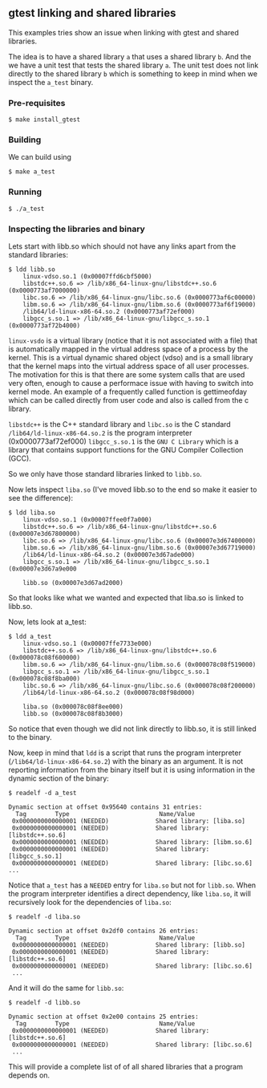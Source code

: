 ## gtest linking and shared libraries
This examples tries show an issue when linking with gtest and shared libraries.

The idea is to have a shared library `a` that uses a shared library `b`. And
the we have a unit test that tests the shared library `a`. The unit test does
not link directly to the shared library `b` which is something to keep in mind
when we inspect the `a_test` binary.

### Pre-requisites
```console
$ make install_gtest
```

### Building
We can build using
```console
$ make a_test
```

### Running
```console
$ ./a_test
```

### Inspecting the libraries and binary
Lets start with libb.so which should not have any links apart from the standard
libraries:
```console
$ ldd libb.so 
	linux-vdso.so.1 (0x00007ffd6cbf5000)
	libstdc++.so.6 => /lib/x86_64-linux-gnu/libstdc++.so.6 (0x0000773af7000000)
	libc.so.6 => /lib/x86_64-linux-gnu/libc.so.6 (0x0000773af6c00000)
	libm.so.6 => /lib/x86_64-linux-gnu/libm.so.6 (0x0000773af6f19000)
	/lib64/ld-linux-x86-64.so.2 (0x0000773af72ef000)
	libgcc_s.so.1 => /lib/x86_64-linux-gnu/libgcc_s.so.1 (0x0000773af72b4000)
```
`linux-vsdo` is a virtual library (notice that it is not associated with a file)
that is automatically mapped in the virtual address space of a process by the
kernel. This is a virtual dynamic shared object (vdso) and is a small library
that the kernel maps into the virtual address space of all user processes. The
motivation for this is that there are some system calls that are used very
often, enough to cause a performace issue with having to switch into kernel
mode. An example of a frequently called function is gettimeofday which can be
called directly from user code and also is called from the c library. 

`libstdc++` is the C++ standard library and `libc.so` is the C standard
`/lib64/ld-linux-x86-64.so.2` is the program interpreter (0x0000773af72ef000)
`libgcc_s.so.1` is the `GNU C Library` which is a library that contains support
functions for the GNU Compiler Collection (GCC).

So we only have those standard libraries linked to `libb.so`.

Now lets inspect `liba.so` (I've moved libb.so to the end so make it easier to
see the difference):
```console
$ ldd liba.so 
	linux-vdso.so.1 (0x00007ffee0f7a000)
	libstdc++.so.6 => /lib/x86_64-linux-gnu/libstdc++.so.6 (0x00007e3d67800000)
	libc.so.6 => /lib/x86_64-linux-gnu/libc.so.6 (0x00007e3d67400000)
	libm.so.6 => /lib/x86_64-linux-gnu/libm.so.6 (0x00007e3d67719000)
	/lib64/ld-linux-x86-64.so.2 (0x00007e3d67ade000)
	libgcc_s.so.1 => /lib/x86_64-linux-gnu/libgcc_s.so.1 (0x00007e3d67a9e000

	libb.so (0x00007e3d67ad2000)
```
So that looks like what we wanted and expected that liba.so is linked to
libb.so.

Now, lets look at a_test:
```console
$ ldd a_test
	linux-vdso.so.1 (0x00007ffe7733e000)
	libstdc++.so.6 => /lib/x86_64-linux-gnu/libstdc++.so.6 (0x000078c08f600000)
	libm.so.6 => /lib/x86_64-linux-gnu/libm.so.6 (0x000078c08f519000)
	libgcc_s.so.1 => /lib/x86_64-linux-gnu/libgcc_s.so.1 (0x000078c08f8ba000)
	libc.so.6 => /lib/x86_64-linux-gnu/libc.so.6 (0x000078c08f200000)
	/lib64/ld-linux-x86-64.so.2 (0x000078c08f98d000)

	liba.so (0x000078c08f8ee000)
	libb.so (0x000078c08f8b3000)
```
So notice that even though we did not link directly to libb.so, it is still
linked to the binary. 

Now, keep in mind that `ldd` is a script that runs the program interpreter
(`/lib64/ld-linux-x86-64.so.2`) with the binary as an argument. It is not
reporting information from the binary itself but it is using information in the
dynamic section of the binary:
```console
$ readelf -d a_test

Dynamic section at offset 0x95640 contains 31 entries:
  Tag        Type                         Name/Value
 0x0000000000000001 (NEEDED)             Shared library: [liba.so]
 0x0000000000000001 (NEEDED)             Shared library: [libstdc++.so.6]
 0x0000000000000001 (NEEDED)             Shared library: [libm.so.6]
 0x0000000000000001 (NEEDED)             Shared library: [libgcc_s.so.1]
 0x0000000000000001 (NEEDED)             Shared library: [libc.so.6]
...
```
Notice that `a_test` has a `NEEDED` entry for `liba.so` but not for `libb.so`.
When the program interpreter identifies a direct dependency, like `liba.so`, it
will recursively look for the dependencies of `liba.so`:
```console
$ readelf -d liba.so 

Dynamic section at offset 0x2df0 contains 26 entries:
  Tag        Type                         Name/Value
 0x0000000000000001 (NEEDED)             Shared library: [libb.so]
 0x0000000000000001 (NEEDED)             Shared library: [libstdc++.so.6]
 0x0000000000000001 (NEEDED)             Shared library: [libc.so.6]
 ...
```
And it will do the same for `libb.so`:
```console
$ readelf -d libb.so 

Dynamic section at offset 0x2e00 contains 25 entries:
  Tag        Type                         Name/Value
 0x0000000000000001 (NEEDED)             Shared library: [libstdc++.so.6]
 0x0000000000000001 (NEEDED)             Shared library: [libc.so.6]
 ...
```
This will provide a complete list of of all shared libraries that a program
depends on.


[program startup]: https://github.com/danbev/learning-linux-kernel?tab=readme-ov-file#program-startup
